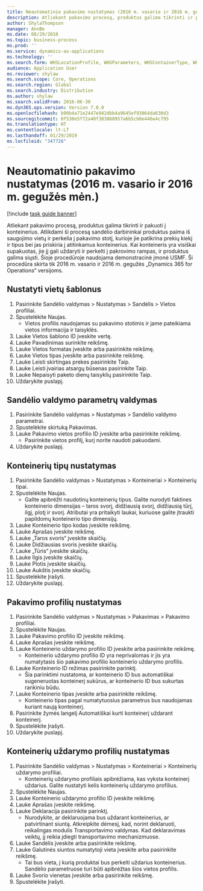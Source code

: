 ```yaml
---
title: Neautomatinio pakavimo nustatymas (2016 m. vasario ir 2016 m. gegužės mėn.)
description: Atliekant pakavimo procesą, produktus galima tikrinti ir pakuoti į konteinerius.
author: ShylaThompson
manager: AnnBe
ms.date: 08/29/2018
ms.topic: business-process
ms.prod: ''
ms.service: dynamics-ax-applications
ms.technology: ''
ms.search.form: WHSLocationProfile, WHSParameters, WHSContainerType, WHSPackProfile, WHSCloseContainerProfile, InventLocationIdLookup, UnitOfMeasureLookup
audience: Application User
ms.reviewer: shylaw
ms.search.scope: Core, Operations
ms.search.region: Global
ms.search.industry: Distribution
ms.author: shylaw
ms.search.validFrom: 2016-06-30
ms.dyn365.ops.version: Version 7.0.0
ms.openlocfilehash: b90b4a71e2447e942dbb4a9645ef93064da630d3
ms.sourcegitcommit: 0f530e5f72a40f383868957a6b5cb0e446e4c795
ms.translationtype: HT
ms.contentlocale: lt-LT
ms.lasthandoff: 01/29/2019
ms.locfileid: "347726"
---
```

# <a name="set-up-manual-packing-february-2016--may-2016"></a>Neautomatinio pakavimo nustatymas (2016 m. vasario ir 2016 m. gegužės mėn.)

[!include [task guide banner](../../includes/task-guide-banner.md)]

Atliekant pakavimo procesą, produktus galima tikrinti ir pakuoti į konteinerius. Atlikdami ši procesą sandėlio darbininkai produktus paima iš saugojimo vietų ir perkelia į pakavimo stotį, kurioje jie patikrina prekių kiekį ir tipus bei jas priskiria į atitinkamus konteinerius. Kai konteineris yra visiškai supakuotas, jie jį gali uždaryti ir perkelti į pakrovimo rampas, ir produktus galima siųsti. Šioje procedūroje naudojama demonstracinė įmonė USMF. Ši procedūra skirta tik 2016 m. vasario ir 2016 m. gegužės „Dynamics 365 for Operations“ versijoms.


## <a name="set-up-location-profiles"></a>Nustatyti vietų šablonus
1. Pasirinkite Sandėlio valdymas > Nustatymas > Sandėlis > Vietos profiliai.
2. Spustelėkite Naujas.
    * Vietos profilis naudojamas su pakavimo stotimis ir jame pateikiama vietos informacija ir taisyklės.  
3. Lauke Vietos šablono ID įveskite vertę.
4. Lauke Pavadinimas surinkite reikšmę.
5. Lauke Vietos formatas įveskite arba pasirinkite reikšmę.
6. Lauke Vietos tipas įveskite arba pasirinkite reikšmę.
7. Lauke Leisti skirtingas prekes pasirinkite Taip.
8. Lauke Leisti įvairias atsargų būsenas pasirinkite Taip.
9. Lauke Nepaisyti paketo dienų taisyklių pasirinkite Taip.
10. Uždarykite puslapį.

## <a name="set-up-warehouse-management-parameters"></a>Sandėlio valdymo parametrų valdymas 
1. Pasirinkite Sandėlio valdymas > Nustatymas > Sandėlio valdymo parametrai.
2. Spustelėkite skirtuką Pakavimas.
3. Lauke Pakavimo vietos profilio ID įveskite arba pasirinkite reikšmę.
    * Pasirinkite vietos profilį, kurį norite naudoti pakuodami.  
4. Uždarykite puslapį.

## <a name="set-up-container-types"></a>Konteinerių tipų nustatymas
1. Pasirinkite Sandėlio valdymas > Nustatymas > Konteineriai > Konteinerių tipai.
2. Spustelėkite Naujas.
    * Galite apibrėžti naudotinų konteinerių tipus. Galite nurodyti faktines konteinerio dimensijas – taros svorį, didžiausią svorį, didžiausią tūrį, ilgį, plotį ir svorį.  Atributai yra pritaikyti laukai, kuriuose galite įtraukti papildomų konteinerio tipo dimensijų.     
3. Lauke Konteinerio tipo kodas įveskite reikšmę.
4. Lauke Aprašas įveskite reikšmę.
5. Lauke „Taros svoris“ įveskite skaičių.
6. Lauke Didžiausias svoris įveskite skaičių.
7. Lauke „Tūris“ įveskite skaičių.
8. Lauke Ilgis įveskite skaičių.
9. Lauke Plotis įveskite skaičių.
10. Lauke Aukštis įveskite skaičių.
11. Spustelėkite Įrašyti.
12. Uždarykite puslapį.

## <a name="set-up-packing-profiles"></a>Pakavimo profilių nustatymas
1. Pasirinkite Sandėlio valdymas > Nustatymas > Pakavimas > Pakavimo profiliai.
2. Spustelėkite Naujas.
3. Lauke Pakavimo profilio ID įveskite reikšmę.
4. Lauke Aprašas įveskite reikšmę.
5. Lauke Konteinerio uždarymo profilio ID įveskite arba pasirinkite reikšmę.
    * Konteinerio uždarymo profilio ID yra neprivalomas ir jis yra numatytasis šio pakavimo profilio konteinerio uždarymo profilis.  
6. Lauke Konteinerio ID režimas pasirinkite parinktį.
    * Šia parinktimi nustatoma, ar konteinerio ID bus automatiškai sugeneruotas konteinerį sukūrus, ar konteinerio ID bus sukurtas rankiniu būdu.  
7. Lauke Konteinerio tipas įveskite arba pasirinkite reikšmę.
    * Konteinerio tipas pagal numatytuosius parametrus bus naudojamas kuriant naują konteinerį.  
8. Pasirinkite žymės langelį Automatiškai kurti konteinerį uždarant konteinerį.
9. Spustelėkite Įrašyti.
10. Uždarykite puslapį.

## <a name="set-up-container-closing-profiles"></a>Konteinerių uždarymo profilių nustatymas
1. Pasirinkite Sandėlio valdymas > Nustatymas > Konteineriai > Konteinerių uždarymo profiliai.
    * Konteinerių uždarymo profiliais apibrėžiama, kas vyksta konteinerį uždarius. Galite nustatyti kelis konteinerių uždarymo profilius.       
2. Spustelėkite Naujas.
3. Lauke Konteinerio uždarymo profilio ID įveskite reikšmę.
4. Lauke Aprašas įveskite reikšmę.
5. Lauke Deklaracija pasirinkite parinktį.
    * Nurodykite, ar deklaruojama bus uždarant konteinerius, ar patvirtinant siuntą. Atkreipkite dėmesį, kad, norint deklaruoti, reikalingas modulis Transportavimo valdymas. Kad deklaravimas veiktų, jį reikia įdiegti transportavimo mechanizmuose.  
6. Lauke Sandėlis įveskite arba pasirinkite reikšmę.
7. Lauke Galutinės siuntos numatytoji vieta įveskite arba pasirinkite reikšmę.
    * Tai bus vieta, į kurią produktai bus perkelti uždarius konteinerius. Sandėlio parametruose turi būti apibrėžtas šios vietos profilis.  
8. Lauke Svorio vienetas įveskite arba pasirinkite reikšmę.
9. Spustelėkite Įrašyti.

